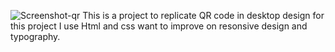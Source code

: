 ![Screenshot-qr](https://github.com/Girma3/frontend-mentor-challenges/assets/110994525/e452f756-6ff2-42ec-9f22-270da14770d8)
This is a project to replicate QR code in desktop design 
for this project I use Html and css want to improve on resonsive design and typography.
